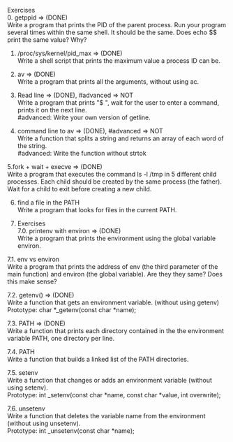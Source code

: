 Exercises<br>
0. getppid => (DONE)<br>
Write a program that prints the PID of the parent process. Run your program several times within the same shell. It should be the same. Does echo $$ print the same value? Why?<br>

1. /proc/sys/kernel/pid_max => (DONE)<br>
Write a shell script that prints the maximum value a process ID can be.<br>

2. av => (DONE)<br>
Write a program that prints all the arguments, without using ac.<br>

3. Read line => (DONE), #advanced => NOT<br>
Write a program that prints "$ ", wait for the user to enter a command, prints it on the next line.<br>
#advanced: Write your own version of getline.<br>

4. command line to av => (DONE), #advanced => NOT<br>
Write a function that splits a string and returns an array of each word of the string.<br>
#advanced: Write the function without strtok<br>

5.fork + wait + execve => (DONE) <br>
Write a program that executes the command ls -l /tmp in 5 different child processes. Each child should be created by the same process (the father). Wait for a child to exit before creating a new child.<br>

6. find a file in the PATH<br>
Write a program that looks for files in the current PATH.<br>

7. Exercises<br>
  7.0. printenv with environ => (DONE)<br>
  Write a program that prints the environment using the global variable environ.<br>

  7.1. env vs environ<br>
  Write a program that prints the address of env (the third parameter of the main function) and environ (the global variable). Are they they same? Does this make sense?<br>

  7.2. getenv() => (DONE)<br>
  Write a function that gets an environment variable. (without using getenv)<br>
  Prototype: char *_getenv(const char *name);<br>

  7.3. PATH => (DONE)<br>
  Write a function that prints each directory contained in the the environment variable PATH, one directory per line.<br>

  7.4. PATH<br>
  Write a function that builds a linked list of the PATH directories.<br>

  7.5. setenv<br>
  Write a function that changes or adds an environment variable (without using setenv).<br>
  Prototype: int _setenv(const char *name, const char *value, int overwrite);<br>

  7.6. unsetenv<br>
  Write a function that deletes the variable name from the environment (without using unsetenv).<br>
  Prototype: int _unsetenv(const char *name);<br>